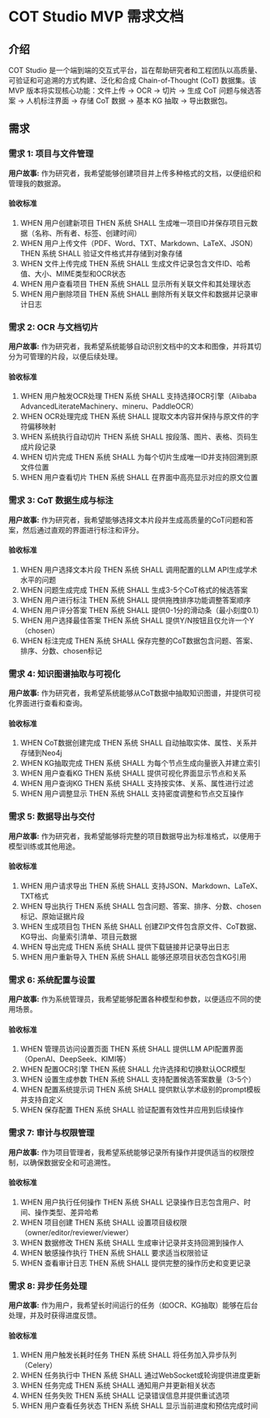 # COT Studio MVP 需求文档

## 介绍

COT Studio 是一个端到端的交互式平台，旨在帮助研究者和工程团队以高质量、可验证和可追溯的方式构建、泛化和合成 Chain-of-Thought (CoT) 数据集。该 MVP 版本将实现核心功能：文件上传 -> OCR -> 切片 -> 生成 CoT 问题与候选答案 -> 人机标注界面 -> 存储 CoT 数据 -> 基本 KG 抽取 -> 导出数据包。

## 需求

### 需求 1: 项目与文件管理

**用户故事:** 作为研究者，我希望能够创建项目并上传多种格式的文档，以便组织和管理我的数据源。

#### 验收标准

1. WHEN 用户创建新项目 THEN 系统 SHALL 生成唯一项目ID并保存项目元数据（名称、所有者、标签、创建时间）
2. WHEN 用户上传文件（PDF、Word、TXT、Markdown、LaTeX、JSON） THEN 系统 SHALL 验证文件格式并存储到对象存储
3. WHEN 文件上传完成 THEN 系统 SHALL 生成文件记录包含文件ID、哈希值、大小、MIME类型和OCR状态
4. WHEN 用户查看项目 THEN 系统 SHALL 显示所有关联文件和其处理状态
5. WHEN 用户删除项目 THEN 系统 SHALL 删除所有关联文件和数据并记录审计日志

### 需求 2: OCR 与文档切片

**用户故事:** 作为研究者，我希望系统能够自动识别文档中的文本和图像，并将其切分为可管理的片段，以便后续处理。

#### 验收标准

1. WHEN 用户触发OCR处理 THEN 系统 SHALL 支持选择OCR引擎（Alibaba AdvancedLiterateMachinery、mineru、PaddleOCR）
2. WHEN OCR处理完成 THEN 系统 SHALL 提取文本内容并保持与原文件的字符偏移映射
3. WHEN 系统执行自动切片 THEN 系统 SHALL 按段落、图片、表格、页码生成片段记录
4. WHEN 切片完成 THEN 系统 SHALL 为每个切片生成唯一ID并支持回溯到原文件位置
5. WHEN 用户查看切片 THEN 系统 SHALL 在界面中高亮显示对应的原文位置

### 需求 3: CoT 数据生成与标注

**用户故事:** 作为研究者，我希望能够选择文本片段并生成高质量的CoT问题和答案，然后通过直观的界面进行标注和评分。

#### 验收标准

1. WHEN 用户选择文本片段 THEN 系统 SHALL 调用配置的LLM API生成学术水平的问题
2. WHEN 问题生成完成 THEN 系统 SHALL 生成3-5个CoT格式的候选答案
3. WHEN 用户进行标注 THEN 系统 SHALL 提供拖拽排序功能调整答案顺序
4. WHEN 用户评分答案 THEN 系统 SHALL 提供0-1分的滑动条（最小刻度0.1）
5. WHEN 用户选择最佳答案 THEN 系统 SHALL 提供Y/N按钮且仅允许一个Y（chosen）
6. WHEN 标注完成 THEN 系统 SHALL 保存完整的CoT数据包含问题、答案、排序、分数、chosen标记

### 需求 4: 知识图谱抽取与可视化

**用户故事:** 作为研究者，我希望系统能够从CoT数据中抽取知识图谱，并提供可视化界面进行查看和查询。

#### 验收标准

1. WHEN CoT数据创建完成 THEN 系统 SHALL 自动抽取实体、属性、关系并存储到Neo4j
2. WHEN KG抽取完成 THEN 系统 SHALL 为每个节点生成向量嵌入并建立索引
3. WHEN 用户查看KG THEN 系统 SHALL 提供可视化界面显示节点和关系
4. WHEN 用户查询KG THEN 系统 SHALL 支持按实体、关系、属性进行过滤
5. WHEN 用户调整显示 THEN 系统 SHALL 支持密度调整和节点交互操作

### 需求 5: 数据导出与交付

**用户故事:** 作为研究者，我希望能够将完整的项目数据导出为标准格式，以便用于模型训练或其他用途。

#### 验收标准

1. WHEN 用户请求导出 THEN 系统 SHALL 支持JSON、Markdown、LaTeX、TXT格式
2. WHEN 导出执行 THEN 系统 SHALL 包含问题、答案、排序、分数、chosen标记、原始证据片段
3. WHEN 生成项目包 THEN 系统 SHALL 创建ZIP文件包含原文件、CoT数据、KG导出、向量索引清单、项目元数据
4. WHEN 导出完成 THEN 系统 SHALL 提供下载链接并记录导出日志
5. WHEN 用户重新导入 THEN 系统 SHALL 能够还原项目状态包含KG引用

### 需求 6: 系统配置与设置

**用户故事:** 作为系统管理员，我希望能够配置各种模型和参数，以便适应不同的使用场景。

#### 验收标准

1. WHEN 管理员访问设置页面 THEN 系统 SHALL 提供LLM API配置界面（OpenAI、DeepSeek、KIMI等）
2. WHEN 配置OCR引擎 THEN 系统 SHALL 允许选择和切换默认OCR模型
3. WHEN 设置生成参数 THEN 系统 SHALL 支持配置候选答案数量（3-5个）
4. WHEN 配置系统提示词 THEN 系统 SHALL 提供默认学术级别的prompt模板并支持自定义
5. WHEN 保存配置 THEN 系统 SHALL 验证配置有效性并应用到后续操作

### 需求 7: 审计与权限管理

**用户故事:** 作为项目管理者，我希望系统能够记录所有操作并提供适当的权限控制，以确保数据安全和可追溯性。

#### 验收标准

1. WHEN 用户执行任何操作 THEN 系统 SHALL 记录操作日志包含用户、时间、操作类型、差异哈希
2. WHEN 项目创建 THEN 系统 SHALL 设置项目级权限（owner/editor/reviewer/viewer）
3. WHEN 数据修改 THEN 系统 SHALL 生成审计记录并支持回溯到操作人
4. WHEN 敏感操作执行 THEN 系统 SHALL 要求适当权限验证
5. WHEN 查看审计日志 THEN 系统 SHALL 提供完整的操作历史和变更记录

### 需求 8: 异步任务处理

**用户故事:** 作为用户，我希望长时间运行的任务（如OCR、KG抽取）能够在后台处理，并及时获得进度反馈。

#### 验收标准

1. WHEN 用户触发长耗时任务 THEN 系统 SHALL 将任务加入异步队列（Celery）
2. WHEN 任务执行中 THEN 系统 SHALL 通过WebSocket或轮询提供进度更新
3. WHEN 任务完成 THEN 系统 SHALL 通知用户并更新相关状态
4. WHEN 任务失败 THEN 系统 SHALL 记录错误信息并提供重试选项
5. WHEN 用户查看任务状态 THEN 系统 SHALL 显示当前进度和预估完成时间